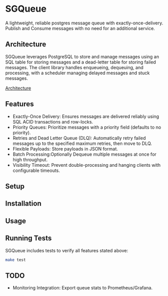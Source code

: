 # SGQueue

A lightweight, reliable postgres message queue with exactly-once-delivery. Publish and Consume messages with no need for an additional service.

## Architecture

SGQueue leverages PostgreSQL to store and manage messages using an SQL table for storing messages and a dead-letter table for storing failed messages. The client library handles enqueueing, dequeuing, and processing, with a scheduler managing delayed messages and stuck messages.

[Architecture](./architecture.png)

## Features

-   Exactly-Once Delivery: Ensures messages are delivered reliably using SQL ACID transactions and row-locks.
-   Priority Queues: Prioritize messages with a priority field (defaults to no priority).
-   Retries and Dead Letter Queue (DLQ): Automatically retry failed messages up to the specified maximum retries, then move to DLQ.
-   Flexible Payloads: Store payloads in JSON format.
-   Batch Processing:Optionally Dequeue multiple messages at once for high throughput.
-   Visibility Timeout: Prevent double-processing and hanging clients with configurable timeouts.

## Setup

## Installation

## Usage

## Running Tests

SGQueue includes tests to verify all features stated above:

```bash
make test
```

## TODO

-   Monitoring Integration: Export queue stats to Prometheus/Grafana.
